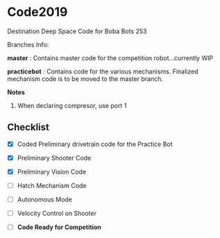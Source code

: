 # Code2019
Destination Deep Space Code for Boba Bots 253

Branches Info:

**master** : Contains master code for the competition robot...currently WIP

**practicebot** : Contains code for the various mechanisms. Finalized mechanism code is to be moved to the master branch.

**Notes**
1. When declaring compresor, use port 1

## Checklist
- [x] Coded Preliminary drivetrain code for the Practice Bot
- [x] Preliminary Shooter Code
- [x] Preliminary Vision Code
- [ ] Hatch Mechanism Code
- [ ] Autonomous Mode
- [ ] Velocity Control on Shooter
- [ ] **Code Ready for Competition**



